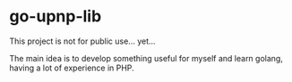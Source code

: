 # go-upnp-lib

This project is not for public use... yet...

The main idea is to develop something useful for myself and learn golang, having a lot of experience in PHP.
